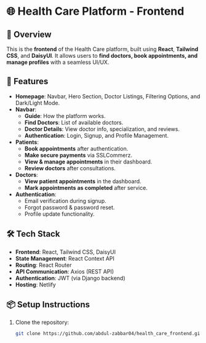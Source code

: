 # 🌐 Health Care Platform - Frontend

## 🚀 Overview
This is the **frontend** of the Health Care platform, built using **React**, **Tailwind CSS**, and **DaisyUI**. It allows users to **find doctors, book appointments, and manage profiles** with a seamless UI/UX.

## 📌 Features
- **Homepage**: Navbar, Hero Section, Doctor Listings, Filtering Options, and Dark/Light Mode.
- **Navbar**:
  - **Guide**: How the platform works.
  - **Find Doctors**: List of available doctors.
  - **Doctor Details**: View doctor info, specialization, and reviews.
  - **Authentication**: Login, Signup, and Profile Management.
- **Patients**:
  - **Book appointments** after authentication.
  - **Make secure payments** via SSLCommerz.
  - **View & manage appointments** in their dashboard.
  - **Review doctors** after consultations.
- **Doctors**:
  - **View patient appointments** in the dashboard.
  - **Mark appointments as completed** after service.
- **Authentication**:
  - Email verification during signup.
  - Forgot password & password reset.
  - Profile update functionality.

## 🛠️ Tech Stack
- **Frontend**: React, Tailwind CSS, DaisyUI
- **State Management**: React Context API
- **Routing**: React Router
- **API Communication**: Axios (REST API)
- **Authentication**: JWT (via Django backend)
- **Hosting**: Netlify

## 📦 Setup Instructions
1. Clone the repository:
   ```sh
   git clone https://github.com/abdul-zabbar04/health_care_frontend.git

